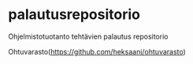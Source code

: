 # palautusrepositorio
Ohjelmistotuotanto tehtävien palautus repositorio

Ohtuvarasto(https://github.com/heksaani/ohtuvarasto)

